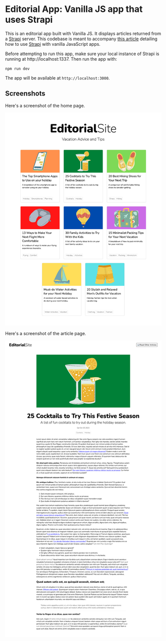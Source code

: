# Editorial App: Vanilla JS app that uses Strapi

This is an editorial app built with Vanilla JS. It displays articles returned from a [Strapi](strapi.io) server. This codebase is meant to accompany [this article]() detailing how to use [Strapi](strapi.io) with vanilla JavaScript apps.

Before attempting to run this app, make sure your local instance of Strapi is running at http://localhost:1337. Then run the app with:
```
npm run dev
```

The app will be available at `http://localhost:3000`.

## Screenshots
Here's a screenshot of the home page.

![Home Page Screenshot](assets/images/editorial-home.png)

Here's a screenshot of the article page. 

![Article Page Screenshot](assets/images/editorial-post.png)
